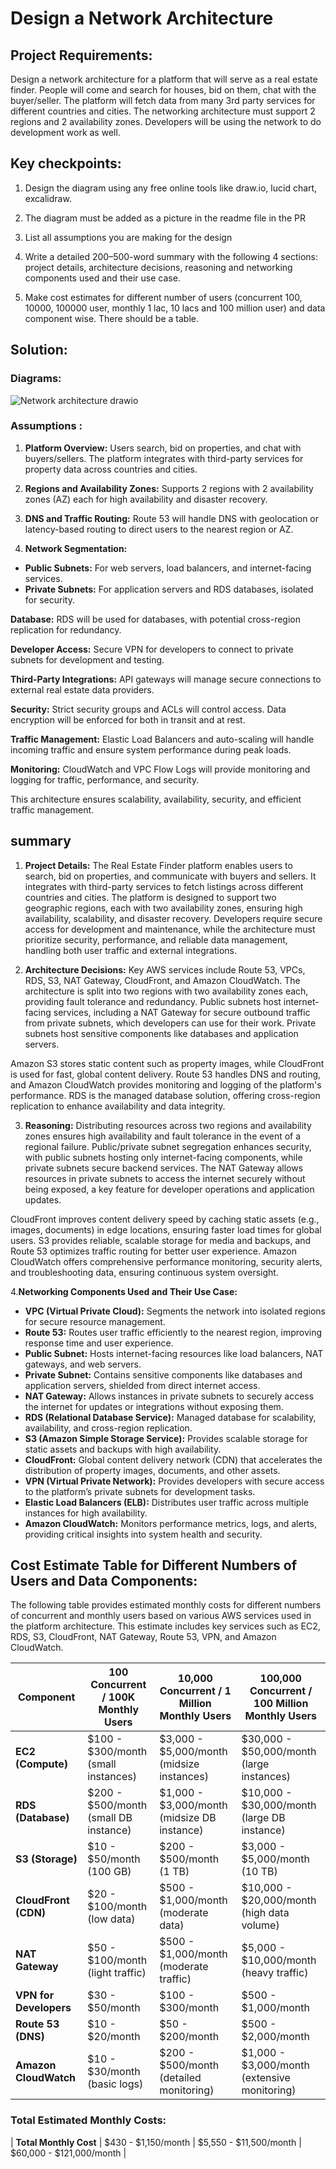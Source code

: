 # Design a Network Architecture
## Project Requirements:
Design a network architecture for a platform that will serve as a real estate finder. People will come and search for houses, bid on them, chat with the buyer/seller. The platform will fetch data from many 3rd party services for different countries and cities. The networking architecture must support 2 regions and 2 availability zones. Developers will be using the network to do development work as well.

## Key checkpoints:
1. Design the diagram using any free online tools like draw.io, lucid chart, excalidraw.
2. The diagram must be added as a picture in the readme file in the PR

3. List all assumptions you are making for the design

4. Write a detailed 200–500-word summary with the following 4 sections: project details, architecture decisions, reasoning and networking components used and their use case.

5. Make cost estimates for different number of users (concurrent 100, 10000, 100000 user, monthly 1 lac, 10 lacs and 100 million user) and data component wise. There should be a table.

## Solution:
### **Diagrams:**
![Network architecture drawio](https://github.com/user-attachments/assets/cb1f3dec-f16b-4239-b0ea-0b473cc8967f)

### Assumptions :
1. **Platform Overview:** Users search, bid on properties, and chat with buyers/sellers. The platform integrates with third-party services for property data across countries and cities.

2. **Regions and Availability Zones:** Supports 2 regions with 2 availability zones (AZ) each for high availability and disaster recovery.

3. **DNS and Traffic Routing:** Route 53 will handle DNS with geolocation or latency-based routing to direct users to the nearest region or AZ.

4. **Network Segmentation:**

- **Public Subnets:** For web servers, load balancers, and internet-facing services.
- **Private Subnets:** For application servers and RDS databases, isolated for security.

**Database:** RDS will be used for databases, with potential cross-region replication for redundancy.

**Developer Access:** Secure VPN for developers to connect to private subnets for development and testing.

**Third-Party Integrations:** API gateways will manage secure connections to external real estate data providers.

**Security:** Strict security groups and ACLs will control access. Data encryption will be enforced for both in transit and at rest.

**Traffic Management:** Elastic Load Balancers and auto-scaling will handle incoming traffic and ensure system performance during peak loads.

**Monitoring:** CloudWatch and VPC Flow Logs will provide monitoring and logging for traffic, performance, and security.

This architecture ensures scalability, availability, security, and efficient traffic management.

## summary

1. **Project Details:**
The Real Estate Finder platform enables users to search, bid on properties, and communicate with buyers and sellers. It integrates with third-party services to fetch listings across different countries and cities. The platform is designed to support two geographic regions, each with two availability zones, ensuring high availability, scalability, and disaster recovery. Developers require secure access for development and maintenance, while the architecture must prioritize security, performance, and reliable data management, handling both user traffic and external integrations.

2. **Architecture Decisions:**
Key AWS services include Route 53, VPCs, RDS, S3, NAT Gateway, CloudFront, and Amazon CloudWatch. The architecture is split into two regions with two availability zones each, providing fault tolerance and redundancy. Public subnets host internet-facing services, including a NAT Gateway for secure outbound traffic from private subnets, which developers can use for their work. Private subnets host sensitive components like databases and application servers.

Amazon S3 stores static content such as property images, while CloudFront is used for fast, global content delivery. Route 53 handles DNS and routing, and Amazon CloudWatch provides monitoring and logging of the platform's performance. RDS is the managed database solution, offering cross-region replication to enhance availability and data integrity.

3. **Reasoning:**
Distributing resources across two regions and availability zones ensures high availability and fault tolerance in the event of a regional failure. Public/private subnet segregation enhances security, with public subnets hosting only internet-facing components, while private subnets secure backend services. The NAT Gateway allows resources in private subnets to access the internet securely without being exposed, a key feature for developer operations and application updates.

CloudFront improves content delivery speed by caching static assets (e.g., images, documents) in edge locations, ensuring faster load times for global users. S3 provides reliable, scalable storage for media and backups, and Route 53 optimizes traffic routing for better user experience. Amazon CloudWatch offers comprehensive performance monitoring, security alerts, and troubleshooting data, ensuring continuous system oversight.

4.**Networking Components Used and Their Use Case:**

- **VPC (Virtual Private Cloud):** Segments the network into isolated regions for secure resource management.
- **Route 53:** Routes user traffic efficiently to the nearest region, improving response time and user experience.
- **Public Subnet:** Hosts internet-facing resources like load balancers, NAT gateways, and web servers.
- **Private Subnet:** Contains sensitive components like databases and application servers, shielded from direct internet access.
- **NAT Gateway:** Allows instances in private subnets to securely access the internet for updates or integrations without exposing them.
- **RDS (Relational Database Service):** Managed database for scalability, availability, and cross-region replication.
- **S3 (Amazon Simple Storage Service):** Provides scalable storage for static assets and backups with high availability.
- **CloudFront:** Global content delivery network (CDN) that accelerates the distribution of property images, documents, and other assets.
- **VPN (Virtual Private Network):** Provides developers with secure access to the platform’s private subnets for development tasks.
- **Elastic Load Balancers (ELB):** Distributes user traffic across multiple instances for high availability.
- **Amazon CloudWatch:** Monitors performance metrics, logs, and alerts, providing critical insights into system health and security.

## Cost Estimate Table for Different Numbers of Users and Data Components:

The following table provides estimated monthly costs for different numbers of concurrent and monthly users based on various AWS services used in the platform architecture. This estimate includes key services such as EC2, RDS, S3, CloudFront, NAT Gateway, Route 53, VPN, and Amazon CloudWatch.

| **Component** | **100 Concurrent / 100K**<br>**Monthly Users** | **10,000 Concurrent / 1 Million**<br>**Monthly Users** | **100,000 Concurrent / 100 Million**<br>**Monthly Users** |
|----------------------------|-----------------------------------------------|--------------------------------------------------------|-----------------------------------------------------------|
| **EC2 (Compute)**           | $100 - $300/month<br>(small instances)        | $3,000 - $5,000/month<br>(midsize instances)            | $30,000 - $50,000/month<br>(large instances)               |
| **RDS (Database)**          | $200 - $500/month<br>(small DB instance)      | $1,000 - $3,000/month<br>(midsize DB instance)          | $10,000 - $30,000/month<br>(large DB instance)             |
| **S3 (Storage)**            | $10 - $50/month<br>(100 GB)                   | $200 - $500/month<br>(1 TB)                             | $3,000 - $5,000/month<br>(10 TB)                           |
| **CloudFront (CDN)**        | $20 - $100/month<br>(low data)                | $500 - $1,000/month<br>(moderate data)                  | $10,000 - $20,000/month<br>(high data volume)              |
| **NAT Gateway**             | $50 - $100/month<br>(light traffic)           | $500 - $1,000/month<br>(moderate traffic)               | $5,000 - $10,000/month<br>(heavy traffic)                  |
| **VPN for Developers**      | $30 - $50/month                               | $100 - $300/month                                       | $500 - $1,000/month                                        |
| **Route 53 (DNS)**          | $10 - $20/month                               | $50 - $200/month                                        | $500 - $2,000/month                                        |
| **Amazon CloudWatch**       | $10 - $30/month<br>(basic logs)               | $200 - $500/month<br>(detailed monitoring)              | $1,000 - $3,000/month<br>(extensive monitoring)            |

### Total Estimated Monthly Costs:
| **Total Monthly Cost**      | $430 - $1,150/month                            | $5,550 - $11,500/month                                      | $60,000 - $121,000/month                                     |
